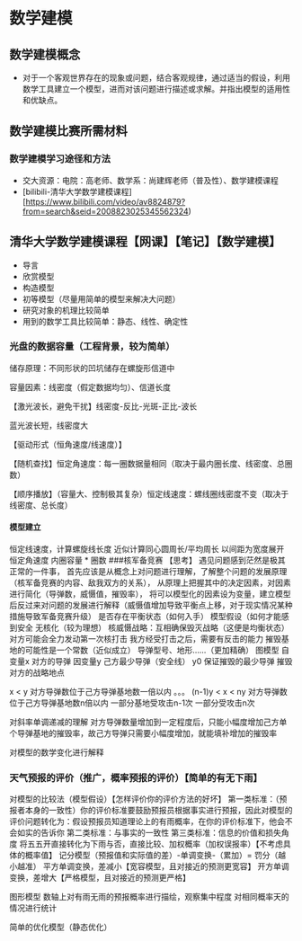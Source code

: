 # 数学建模

## 数学建模概念

*  对于一个客观世界存在的现象或问题，结合客观规律，通过适当的假设，利用数学工具建立一个模型，进而对该问题进行描述或求解。并指出模型的适用性和优缺点。

## 数学建模比赛所需材料

### 数学建模学习途径和方法

* 交大资源：电院：高老师、数学系：尚建辉老师（普及性）、数学建模课程
* [bilibili-清华大学数学建模课程][https://www.bilibili.com/video/av8824879?from=search&seid=2008823025345562324)

## 清华大学数学建模课程【网课】【笔记】【数学建模】
* 导言
 * 欣赏模型
 * 构造模型
 * 初等模型（尽量用简单的模型来解决大问题）
  * 研究对象的机理比较简单
  * 用到的数学工具比较简单：静态、线性、确定性

### 光盘的数据容量（工程背景，较为简单）

储存原理：不同形状的凹坑储存在螺旋形信道中

容量因素：线密度（假定数据均匀）、信道长度

【激光波长，避免干扰】线密度-反比-光斑-正比-波长

蓝光波长短，线密度大

【驱动形式（恒角速度/线速度）】 

【随机查找】恒定角速度：每一圈数据量相同（取决于最内圈长度、线密度、总圈数）

【顺序播放】（容量大、控制极其复杂）恒定线速度：螺线圈线密度不变（取决于线密度、总长度）

#### 模型建立
恒定线速度，计算螺旋线长度
近似计算同心圆周长/平均周长
以间距为宽度展开
恒定角速度
内圈容量 * 圈数
###核军备竞赛
【思考】
遇见问题感到茫然是极其正常的一件事，
首先应该是从概念上对问题进行理解，了解整个问题的发展原理（核军备竞赛的内容、敌我双方的关系），
从原理上把握其中的决定因素，对因素进行简化（导弹数，威慑值，摧毁率），
将可以模型化的因素设为变量，建立模型后反过来对问题的发展进行解释（威慑值增加导致平衡点上移，对于现实情况某种措施导致军备竞赛升级）
是否存在平衡状态（如何入手）
模型假设（如何才能感到安全
无核化（较为理想）
核威慑战略：互相确保毁灭战略（这便是均衡状态）
对方可能会全力发动第一次核打击
我方经受打击之后，需要有反击的能力
摧毁基地的可能性是一个常数（近似成立）
导弹型号、地形……（更加精确）
图模型
自变量x 对方的导弹
因变量y 己方最少导弹（安全线）
y0 保证摧毁的最少导弹 摧毁对方的战略地点

x < y 对方导弹数位于己方导弹基地数一倍以内
。。。
(n-1)y < x < ny 对方导弹数位于己方导弹基地数n倍以内
一部分基地受攻击n-1次
一部分受攻击n次

对斜率单调递减的理解
对方导弹数量增加到一定程度后，只能小幅度增加己方单个导弹基地的摧毁率，故己方导弹只需要小幅度增加，就能填补增加的摧毁率

对模型的数学变化进行解释


### 天气预报的评价（推广，概率预报的评价）【简单的有无下雨】
对模型的比较法（模型假设）【怎样评价你的评价方法的好坏】
第一类标准：（预报者本身的一致性）你的评价标准要鼓励预报员根据事实进行预报，因此对模型的评价问题转化为：假设预报员知道理论上的有雨概率，在你的评价标准下，他会不会如实的告诉你
第二类标准：与事实的一致性
第三类标准：信息的价值和损失角度
将五五开直接转化为下雨与否，直接比较、加权概率（加权误报率）【不考虑具体的概率值】
记分模型（预报值和实际值的差）-单调变换-（累加）= 罚分（越小越准）
平方单调变换，差减小【宽容模型，且对接近的预测更宽容】
开方单调变换，差增大【严格模型，且对接近的预测更严格】

图形模型
数轴上对有雨无雨的预报概率进行描绘，观察集中程度
对相同概率天的情况进行统计

简单的优化模型（静态优化）